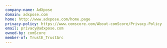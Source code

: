 ```yaml
---
company-name: AdXpose
domain: adxpose.com
home: http://www.adxpose.com/home.page
privacy-policy: https://www.comscore.com/About-comScore/Privacy-Policy
email: privacy@adxpose.com
owned-by: comScore
member-of: TrustE_TrustArc
---
```




